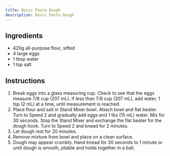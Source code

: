 ```yaml
---
title: Basic Pasta Dough
description: Basic Pasta Dough
---
```


## Ingredients
* 420g all-purpose flour, sifted
* 4 large eggs
* 1 tbsp water
* 1 tsp salt

## Instructions
1. Break eggs into a glass measuring cup. Check to see that the eggs measure 7/8 cup (207 mL). If less than 7/8 cup (207 mL), add water, 1 tsp (2 mL) at a time, until measurement is reached.
1. Place flour and salt in Stand Mixer bowl. Attach bowl and flat beater. Turn to Speed 2 and gradually add eggs and 1 tbs (15 mL) water. Mix for 30 seconds. Stop the Stand Mixer and exchange the flat beater for the dough hook. Turn to Speed 2 and knead for 2 minutes.
1. Let dough rest for 20 minutes.
1. Remove mixture from bowl and place on a clean surface.
1. Dough may appear crumbly. Hand knead for 30 seconds to 1 minute or until dough is smooth, pliable and holds together in a ball.